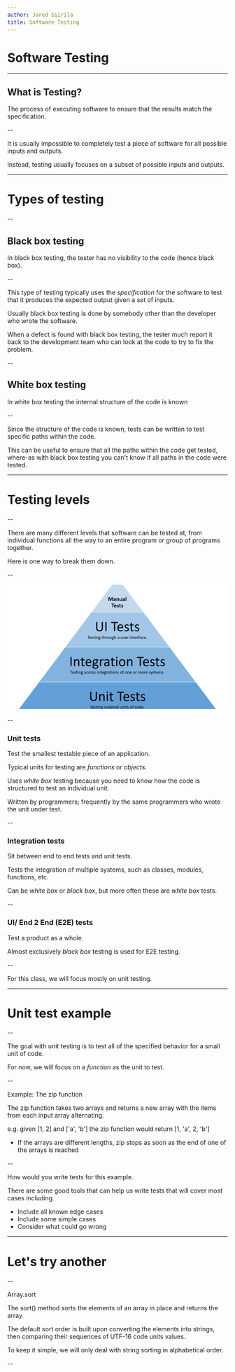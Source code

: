 ```yaml
---
author: Jared Siirila
title: Software Testing
---
```


# Software Testing

---

## What is Testing?

The process of executing software to ensure that the results match
the specification.

--

It is usually impossible to completely test a piece of software for all possible inputs and outputs.  

Instead, testing usually focuses on a subset of possible inputs and outputs.

---

# Types of testing

--

## Black box testing

In black box testing, the tester has no visibility to the code (hence black box).  

--

This type of testing typically uses the *specification* for the software to test that
it produces the expected output given a set of inputs.  

Usually black box testing is done by somebody other than the developer who wrote the software.

When a defect is found with black box testing, the tester much report it back to the development 
team who can look at the code to try to fix the problem.

--

## White box testing

In white box testing the internal structure of the code is known

--

Since the structure of the code is known, tests can be written to test specific paths within the code.  

This can be useful to ensure that all the paths within the code get tested, 
where-as with black box testing you can't know if all paths in the code were tested.

---

# Testing levels

--

There are many different levels that software can be tested at, 
from individual functions all the way to an entire program or group of programs together.  

Here is one way to break them down.

--

![Testing Pyramid](/images/TestingTriangle.png)

--

### Unit tests

Test the smallest testable piece of an application.  

Typical units for testing are *functions* or *objects*.  

Uses *white box* testing because you need to know how the code is structured to test an individual unit.

Written by programmers; frequently by the same programmers who wrote the unit under test.

--

### Integration tests

Sit between end to end tests and unit tests.  

Tests the integration of multiple systems, such as classes, modules, functions, etc.  

Can be *white box* or *black box*, but more often these are *white box* tests.

--

### UI/ End 2 End (E2E) tests

Test a product as a whole.

Almost exclusively *black box* testing is used for E2E testing.

--

For this class, we will focus mostly on unit testing.

---

# Unit test example

--

The goal with unit testing is to test all of the specified behavior for a small unit of code.

For now, we will focus on a *function* as the unit to test.

--

Example: The zip function

The zip function takes two arrays and returns a new array with the items from each input array alternating.

e.g. given [1, 2] and ['a', 'b'] the zip function would return [1, 'a', 2, 'b']

* If the arrays are different lengths, zip stops as soon as the end of one of the arrays is reached

--

How would you write tests for this example.  

There are some good tools that can help us write tests that will cover most cases including.

* Include all known edge cases
* Include some simple cases
* Consider what could go wrong

---

# Let's try another

--

Array.sort

The sort() method sorts the elements of an array in place and returns the array.  

The default sort order is built upon converting the elements into strings, then comparing their sequences of UTF-16 code units values.

To keep it simple, we will only deal with string sorting in alphabetical order.

--


